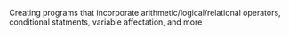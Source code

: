 Creating programs that incorporate arithmetic/logical/relational operators, conditional statments, variable affectation, and more
